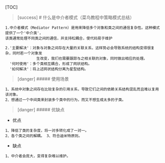 [TOC]
>[success] # 什么是中介者模式（菜鸟教程中策略模式总结）
~~~
1.中介者模式（Mediator Pattern）是用来降低多个对象和类之间的通信复杂性。这种模式提供了一个'中介类'，
该类通常处理不同类之间的通信，并支持松耦合，使代码易于维护

2.'主要解决'：对象与对象之间存在大量的关联关系，这样势必会导致系统的结构变得很复杂，同时若一个对象发
              生改变，我们也需要跟踪与之相关联的对象，同时做出相应的处理。
  '何时使用'：多个类相互耦合，形成了网状结构。
  '如何解决'：将上述网状结构分离为星型结构。
~~~
>[danger] ##### 使用场景
~~~
1、系统中对象之间存在比较复杂的引用关系，导致它们之间的依赖关系结构混乱而且难以复用该对象。
2、想通过一个中间类来封装多个类中的行为，而又不想生成太多的子类。
~~~
>[danger] ##### 优缺点
* 优点
~~~
1、降低了类的复杂度，将一对多转化成了一对一。 
2、各个类之间的解耦。 3、符合迪米特原则。
~~~
* 缺点
~~~
1、中介者会庞大，变得复杂难以维护。
~~~

